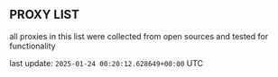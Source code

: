 ## PROXY LIST

all proxies in this list were collected from open sources and tested for functionality

last update: `2025-01-24 00:20:12.628649+00:00` UTC